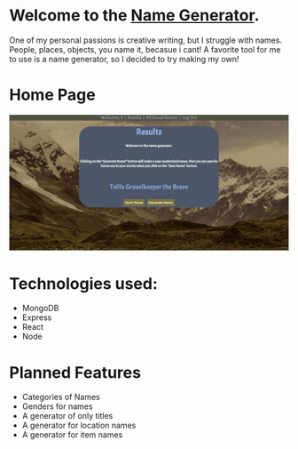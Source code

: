 # Welcome to the <a href="https://name-generator.herokuapp.com/">Name Generator<a>.

One of my personal passions is creative writing, but I struggle with names.  People, places, objects, you name it, becasue i cant! 
A favorite tool for me to use is a name generator, so I decided to try making my own!

# Home Page
![](public/Screenshot.png)

# Technologies used:
- MongoDB
- Express
- React
- Node

# Planned Features
- Categories of Names
- Genders for names
- A generator of only titles
- A generator for location names
- A generator for item names